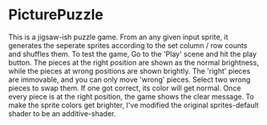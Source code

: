# PicturePuzzle

This is a jigsaw-ish puzzle game.
From an any given input sprite, it generates the seperate sprites according to the set column / row counts and shuffles them.
To test the game, Go to the 'Play' scene and hit the play button.
The pieces at the right position are shown as the normal brightness, while the pieces at wrong positions are shown brightly.
The 'right' pieces are immovable, and you can only move 'wrong' pieces. Select two wrong pieces to swap them.
If one got correct, its color will get normal. Once every piece is at the right position, the game shows the clear message.
To make the sprite colors get brighter, I've modified the original sprites-default shader to be an additive-shader.
